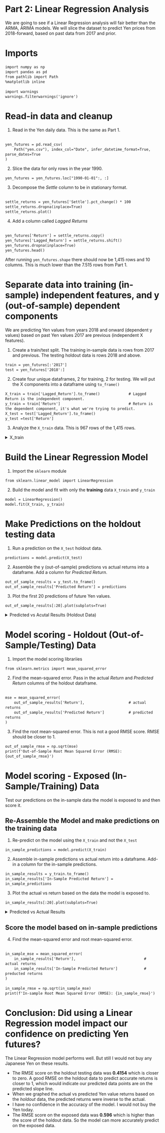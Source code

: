 # Part 2: Linear Regression Analysis

We are going to see if a Linear Regression analysis will fair better than the ARMA, ARIMA models. We will slice the dataset to predict Yen prices from 2018-forward, based on past data from 2017 and prior.

# Imports

<pre><code>import numpy as np
import pandas as pd
from pathlib import Path
%matplotlib inline

import warnings
warnings.filterwarnings('ignore')
</code></pre>

# Read-in data and cleanup

1. Read in the Yen daily data. This is the same as Part 1.

<pre><code>
yen_futures = pd.read_csv(
    Path("yen.csv"), index_col="Date", infer_datetime_format=True, parse_dates=True
)
</code></pre>

2. Slice the data for only rows in the year 1990.
<pre><code>yen_futures = yen_futures.loc["1990-01-01":, :]</code></pre>

3. Decompose the *Settle* column to be in stationary format.

<pre><code>
settle_returns = yen_futures['Settle'].pct_change() * 100
settle_returns.dropna(inplace=True)
settle_returns.plot()
</code></pre>

4. Add a column called *Lagged Returns* 
<pre><code>
yen_futures['Return'] = settle_returns.copy()
yen_futures['Lagged_Return'] = settle_returns.shift()
yen_futures.dropna(inplace=True)
yen_futures.head()
</code></pre>

After running `yen_futures.shape` there should now be 1,415 rows and 10 columns. This is much lower than the 7.515 rows from Part 1. 

# Separate data into training (in-sample) independent features, and y (out-of-sample) dependent components

We are predicting Yen values from years 2018 and onward (dependent y values) based on past Yen values 2017 are previous (independent X features). 

1. Create a train/test split. The training in-sample data is rows from 2017 and previous. The testing holdout data is rows 2018 and above. 
<pre><code>train = yen_futures[:'2017']
test = yen_futures['2018':]
</code></pre>

2. Create four unique dataframes, 2 for training, 2 for testing. We will put the X components into a dataframe using `to_frame()`
<pre><code>X_train = train['Lagged_Return'].to_frame()             # Lagged Return is the independent component. 
y_train = train['Return']                               # Return is the dependent component, it's what we're trying to predict. 
X_test = test['Lagged_Return'].to_frame() 
y_test =test['Return']
</code></pre>

3. Analyze the `X_train` data. This is 967 rows of the 1,415 rows.

<details><summary>X_train</summary>

![image](images/rg_3_xtrain.PNG)
    
</details>

# Build the Linear Regression Model

1. Import the `sklearn` module
<pre><code>from sklearn.linear_model import LinearRegression</code></pre>

2. Build the model and fit with only the **training** data `X_train` and `y_train`
<pre><code>model = LinearRegression()
model.fit(X_train, y_train)
</code></pre>

# Make Predictions on the holdout testing data

1. Run a prediction on the `X_test` holdout data.
<pre><code>predictions = model.predict(X_test)</code></pre>

2. Assemble the y (out-of-sample) predictions vs actual returns into a dataframe. Add a column for *Predicted Return*.
<pre><code>out_of_sample_results = y_test.to_frame()
out_of_sample_results['Predicted Return'] = predictions
</code></pre>

3. Plot the first 20 predictions of future Yen values.
<pre><code>out_of_sample_results[:20].plot(subplots=True)</code></pre>

<details><summary>Predicted vs Acutal Results (Holdout Data)</summary>
    
![image](images/rg_4_oos_actual_results.PNG)
    
</details>

# Model scoring - Holdout (Out-of-Sample/Testing) Data

1. Import the model scoring librariies
<pre><code>from sklearn.metrics import mean_squared_error</code></pre>

2. Find the mean-squared error. Pass in the actual *Return* and *Predicted Return* columns of the holdout dataframe. 
<pre><code>
mse = mean_squared_error(
    out_of_sample_results['Return'],                    # actual returns
    out_of_sample_results['Predicted Return']           # predicted returns
)
</code></pre>

3. Find the root mean-squared error. This is not a good RMSE score. RMSE should be closer to 1.
<pre><code>out_of_sample_rmse = np.sqrt(mse)
print(f'Out-of-Sample Root Mean Squared Error (RMSE): {out_of_sample_rmse}')</code></pre>

# Model scoring - Exposed (In-Sample/Training) Data

Test our predictions on the in-sample data the model is exposed to and then score it.

## Re-Assemble the Model and make predictions on the training data
1. Re-predict on the model using the `X_train` and not the `X_test`
<pre><code>in_sample_predictions = model.predict(X_train)</code></pre>

2. Assemble in-sample predictions vs actual return into a dataframe. Add-in a column for the in-sample predictions.
<pre><code>in_sample_results = y_train.to_frame()
in_sample_results['In-Sample Predicted Return'] = in_sample_predictions
</code></pre>

3. Plot the actual vs return based on the data the model is exposed to.
<pre><code>in_sample_results[:20].plot(subplots=True)</code></pre>

<details><summary>Predicted vs Actual Results</summary>

![image](images/rg_5_ins_actual_results.PNG)
    
</details>

## Score the model based on in-sample predictions

4. Find the mean-squared error and root mean-squared error.
<pre><code>
in_sample_mse = mean_squared_error(
    in_sample_results['Return'],                               # actual returns
    in_sample_results['In-Sample Predicted Return']            # preducted returns
)

in_sample_rmse = np.sqrt(in_sample_mse)
print(f'In-sample Root Mean Squared Error (RMSE): {in_sample_rmse}')
</code></pre> 

# Conclusion: Did using a Linear Regression model impact our confidence on predicting Yen futures?

The Linear Regression model performs well. But still I would not buy any Japanese Yen on these results.

* The RMSE score on the holdout testing data was **0.4154** which is closer to zero. A good RMSE on the holdout data to predict accurate returns is closer to 1, which would indicate our predicted data points are on the predicted slope line.
* When we graphed the actual vs predicted Yen value returns based on the *holdout* data, the predicted returns were inverse to the actual.
* I have no confidence in the accuracy of the model. I would not buy the Yen today.  
* The RMSE score on the exposed data was **0.596** which is higher than the score of the holdout data. So the model can more accurately predict on the exposed data. 
